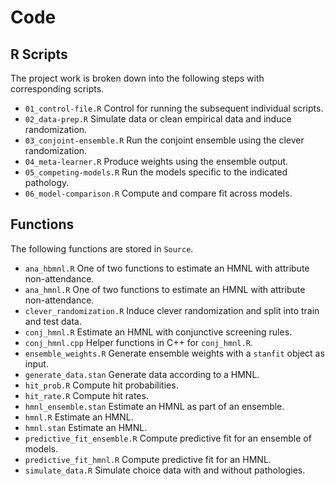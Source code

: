 Code
================

## R Scripts

The project work is broken down into the following steps with
corresponding scripts.

  - `01_control-file.R` Control for running the subsequent individual
    scripts.
  - `02_data-prep.R` Simulate data or clean empirical data and induce
    randomization.
  - `03_conjoint-ensemble.R` Run the conjoint ensemble using the clever
    randomization.
  - `04_meta-learner.R` Produce weights using the ensemble output.
  - `05_competing-models.R` Run the models specific to the indicated
    pathology.
  - `06_model-comparison.R` Compute and compare fit across models.

## Functions

The following functions are stored in `Source`.

  - `ana_hbmnl.R` One of two functions to estimate an HMNL with
    attribute non-attendance.
  - `ana_hmnl.R` One of two functions to estimate an HMNL with attribute
    non-attendance.
  - `clever_randomization.R` Induce clever randomization and split into
    train and test data.
  - `conj_hmnl.R` Estimate an HMNL with conjunctive screening rules.
  - `conj_hmnl.cpp` Helper functions in C++ for `conj_hmnl.R`.
  - `ensemble_weights.R` Generate ensemble weights with a `stanfit`
    object as input.
  - `generate_data.stan` Generate data according to a HMNL.
  - `hit_prob.R` Compute hit probabilities.
  - `hit_rate.R` Compute hit rates.
  - `hmnl_ensemble.stan` Estimate an HMNL as part of an ensemble.
  - `hmnl.R` Estimate an HMNL.
  - `hmnl.stan` Estimate an HMNL.
  - `predictive_fit_ensemble.R` Compute predictive fit for an ensemble
    of models.
  - `predictive_fit_hmnl.R` Compute predictive fit for an HMNL.
  - `simulate_data.R` Simulate choice data with and without pathologies.
